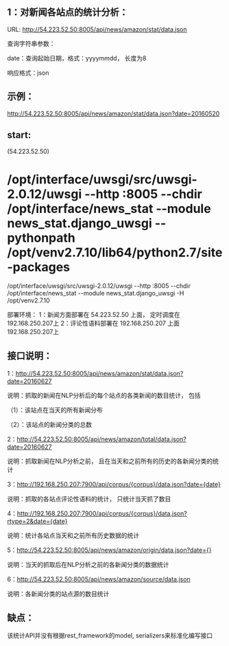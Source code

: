 1：对新闻各站点的统计分析：
------------------------
URL: http://54.223.52.50:8005/api/news/amazon/stat/data.json

查询字符串参数：

date：查询起始日期，格式：yyyymmdd， 长度为8

响应格式：json

示例：
-----
http://54.223.52.50:8005/api/news/amazon/stat/data.json?date=20160520

start:
------
(54.223.52.50)
# /opt/interface/uwsgi/src/uwsgi-2.0.12/uwsgi --http :8005 --chdir /opt/interface/news_stat --module news_stat.django_uwsgi --pythonpath /opt/venv2.7.10/lib64/python2.7/site-packages
/opt/interface/uwsgi/src/uwsgi-2.0.12/uwsgi --http :8005 --chdir /opt/interface/news_stat --module news_stat.django_uwsgi -H /opt/venv2.7.10

部署环境：
1：新闻方面部署在 54.223.52.50 上面， 定时调度在192.168.250.207上
2：评论性语料部署在 192.168.250.207 上面192.168.250.207上

接口说明：
--------
1：http://54.223.52.50:8005/api/news/amazon/stat/data.json?date=20160627

说明：抓取的新闻在NLP分析后的每个站点的各类新闻的数目统计， 包括

（1）：该站点在当天的所有新闻分布

（2）：该站点的新闻分类的总数

2：http://54.223.52.50:8005/api/news/amazon/total/data.json?date=20160627

说明：抓取新闻在NLP分析之前， 且在当天和之前所有的历史的各新闻分类的统计

3：http://192.168.250.207:7900/api/corpus/{corpus}/data.json?date={date}

说明：抓取的各站点评论性语料的统计， 只统计当天抓了数目

4：http://192.168.250.207:7900/api/corpus/{corpus}/data.json?rtype=2&date={date}

说明：统计各站点当天和之前所有历史数据的统计

5：http://54.223.52.50:8005/api/news/amazon/origin/data.json?date={}

说明：当天的抓取后在NLP分析之前的各新闻分类的数据统计

6：http://54.223.52.50:8005/api/news/amazon/source/data.json

说明：各新闻分类的站点源的数目统计


缺点：
-----
该统计API并没有根据rest_framework的model, serializers来标准化编写接口